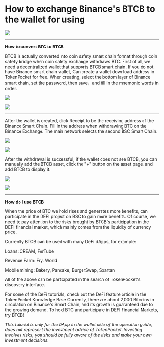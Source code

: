 # How to exchange Binance's BTCB to the wallet for using

![](https://tp-statics.tokenpocket.pro/token/tokenpocket-1618457069175.jpeg)

****

**How to convert BTC to BTCB**

BTCB is actually converted into coin safety smart chain format through coin safety bridge when coin safety exchange withdraws BTC. First of all, we need a decentralized wallet that supports BTCB smart chain. If you do not have Binance smart chain wallet, Can create a wallet download address in TokenPocket for free. When creating, select the bottom layer of Binance smart chain, set the password, then save，and fill in the mnemonic words in order.

![](https://tp-statics.tokenpocket.pro/token/tokenpocket-1618458231524.jpg)

![](https://tp-statics.tokenpocket.pro/token/tokenpocket-1618458248885.jpg)

****

After the wallet is created, click Receipt to be the receiving address of the Binance Smart Chain. Fill in the address when withdrawing BTC on the Binance Exchange. The main network selects the second BSC Smart Chain.

![](https://tp-statics.tokenpocket.pro/token/tokenpocket-1618458303977.jpg)

![](https://tp-statics.tokenpocket.pro/token/tokenpocket-1618458320685.jpg)



After the withdrawal is successful, if the wallet does not see BTCB, you can manually add the BTCB asset, click the "+" button on the asset page, and add BTCB to display it.

![](https://tp-statics.tokenpocket.pro/token/tokenpocket-1618458348087.jpg)

![](https://tp-statics.tokenpocket.pro/token/tokenpocket-1618458368905.jpg)

****



**How do I use BTCB**

When the price of BTC we hold rises and generates more benefits, can participate in the DEFI project on BSC to gain more benefits. Of course, we need to pay attention to the risks brought by BTCB's participation in the DEFI financial market, which mainly comes from the liquidity of currency price.

Currently BTCB can be used with many DeFi dApps, for example:&#x20;

Loans: CREAM, ForTube&#x20;

Revenue Farm: Fry. World&#x20;

Mobile mining: Bakery, Pancake, BurgerSwap, Spartan&#x20;

All of the above can be participated in the search of TokenPocket's discovery interface.

For some of the DeFi tutorials, check out the DeFi feature article in the TokenPocket Knowledge Base Currently, there are about 2,000 Bitcoins in circulation on Binance's Smart Chain, and its growth is guaranteed due to the growing demand. To hold BTC and participate in DEFI Financial Markets, try BTCB!



_This tutorial is only for the DApp in the wallet side of the operation guide, does not represent the investment advice of TokenPocket. Investing involves risks, you should be fully aware of the risks and make your own investment decisions._
